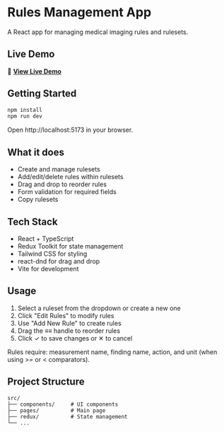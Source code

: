 # Rules Management App

A React app for managing medical imaging rules and rulesets.

## Live Demo

🔗 **[View Live Demo](https://sarcmediq-test.vercel.app)**

## Getting Started

```bash
npm install
npm run dev
```

Open http://localhost:5173 in your browser.

## What it does

- Create and manage rulesets
- Add/edit/delete rules within rulesets
- Drag and drop to reorder rules
- Form validation for required fields
- Copy rulesets

## Tech Stack

- React + TypeScript
- Redux Toolkit for state management
- Tailwind CSS for styling
- react-dnd for drag and drop
- Vite for development

## Usage

1. Select a ruleset from the dropdown or create a new one
2. Click "Edit Rules" to modify rules
3. Use "Add New Rule" to create rules
4. Drag the ≡≡ handle to reorder rules
5. Click ✓ to save changes or ✕ to cancel

Rules require: measurement name, finding name, action, and unit (when using >= or < comparators).

## Project Structure

```
src/
├── components/     # UI components
├── pages/          # Main page
├── redux/          # State management
└── ...
```
